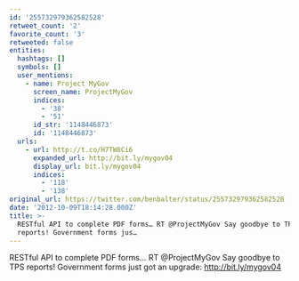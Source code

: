 ```yaml
---
id: '255732979362582528'
retweet_count: '2'
favorite_count: '3'
retweeted: false
entities:
  hashtags: []
  symbols: []
  user_mentions:
    - name: Project MyGov
      screen_name: ProjectMyGov
      indices:
        - '38'
        - '51'
      id_str: '1148446873'
      id: '1148446873'
  urls:
    - url: http://t.co/H7TW8Ci6
      expanded_url: http://bit.ly/mygov04
      display_url: bit.ly/mygov04
      indices:
        - '118'
        - '138'
original_url: https://twitter.com/benbalter/status/255732979362582528
date: '2012-10-09T18:14:28.000Z'
title: >-
  RESTful API to complete PDF forms… RT @ProjectMyGov Say goodbye to TPS
  reports! Government forms jus…
---
```


RESTful API to complete PDF forms… RT @ProjectMyGov Say goodbye to TPS reports! Government forms just got an upgrade: http://bit.ly/mygov04